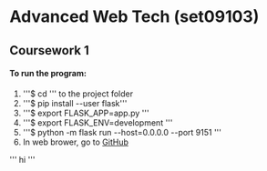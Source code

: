 # Advanced Web Tech (set09103)
## Coursework 1

#### To run the program:

1. '''$ cd ''' to the project folder
2. '''$ pip install --user flask'''
3. '''$ export FLASK_APP=app.py '''
4. '''$ export FLASK_ENV=development '''
5. '''$ python -m flask run --host=0.0.0.0 --port 9151 '''
6. In web brower, go to [GitHub](set09103.napier.ac.uk:9151)

''' 
hi '''

